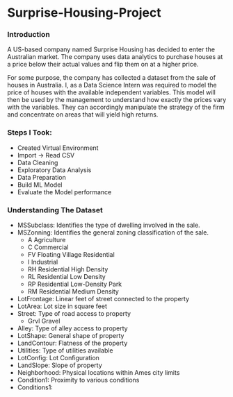 # Surprise-Housing-Project

### Introduction

A US-based company named Surprise Housing has decided to enter the Australian market. The company uses data analytics to purchase houses at a price below their actual values and flip them on at a higher price.

For some purpose, the company has collected a dataset from the sale of houses in Australia. I, as a Data Science Intern was required to model the price of houses with the available independent variables. This model will then be used by the management to understand how exactly the prices vary with the variables. They can accordingly manipulate the strategy of the firm and concentrate on areas that will yield high returns.

### Steps I Took:

- Created Virtual Environment
- Import -> Read CSV
- Data Cleaning
- Exploratory Data Analysis
- Data Preparation
- Build ML Model
- Evaluate the Model performance

### Understanding The Dataset

- MSSubclass: Identifies the type of dwelling involved in the sale.
- MSZonning: Identifies the general zoning classification of the sale.
  - A Agriculture
  - C Commercial
  - FV Floating Village Residential
  - I Industrial
  - RH Residential High Density
  - RL Residential Low Density
  - RP Residential Low-Density Park
  - RM Residential Medium Density
- LotFrontage: Linear feet of street connected to the property
- LotArea: Lot size in square feet
- Street: Type of road access to property
  - Grvl Gravel
- Alley: Type of alley access to property
- LotShape: General shape of property
- LandContour: Flatness of the property
- Utilities: Type of utilities available
- LotConfig: Lot Configuration
- LandSlope: Slope of property
- Neighborhood: Physical locations within Ames city limits
- Condition1: Proximity to various conditions
- Conditions1: 
  
